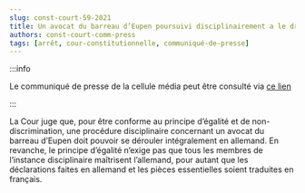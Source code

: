 ```yaml
---   
slug: const-court-59-2021
title: Un avocat du barreau d’Eupen poursuivi disciplinairement a le droit d’être jugé en allemand
authors: const-court-comm-press
tags: [arrêt, cour-constitutionnelle, communiqué-de-presse]
---
```


:::info

Le communiqué de presse de la cellule média peut être consulté via [ce lien](https://www.const-court.be/public/f/2021/2021-059f-info.pdf) 

:::

La Cour juge que, pour être conforme au principe d’égalité et de non-discrimination, une procédure disciplinaire concernant un avocat du barreau d’Eupen doit pouvoir se dérouler intégralement en allemand. En revanche, le principe d’égalité n’exige pas que tous les membres de l’instance disciplinaire maîtrisent l’allemand, pour autant que les déclarations faites en allemand et les pièces essentielles soient traduites en français.
